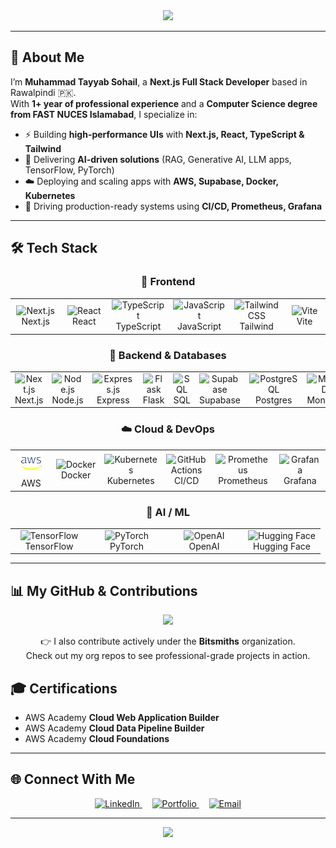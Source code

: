 <div align="center">
  <img src="https://capsule-render.vercel.app/api?type=waving&color=0:0f2027,50:203a43,100:2c5364&height=220&section=header&text=Muhammad%20Tayyab%20Sohail&fontSize=42&fontColor=ffffff&animation=fadeIn&fontAlignY=36&desc=Full%20Stack%20Developer%20%7C%20AI%20Engineer&descAlignY=60&descAlign=50" />
</div>

---

## 👋 About Me  
I’m **Muhammad Tayyab Sohail**, a **Next.js Full Stack Developer** based in Rawalpindi 🇵🇰.  
With **1+ year of professional experience** and a **Computer Science degree from FAST NUCES Islamabad**, I specialize in:  

- ⚡ Building **high-performance UIs** with **Next.js, React, TypeScript & Tailwind**  
- 🧠 Delivering **AI-driven solutions** (RAG, Generative AI, LLM apps, TensorFlow, PyTorch)  
- ☁️ Deploying and scaling apps with **AWS, Supabase, Docker, Kubernetes**  
- 🚀 Driving production-ready systems using **CI/CD, Prometheus, Grafana**  

---

## 🛠️ Tech Stack

<div align="center">

### 🎨 Frontend  
<table>
<tr>
<td align="center" width="110">
  <img src="https://cdn.simpleicons.org/nextdotjs/ffffff" height="40" title="Next.js"/><br/>Next.js
</td>
<td align="center" width="110">
  <img src="https://cdn.simpleicons.org/react/61DAFB" height="40" title="React"/><br/>React
</td>
<td align="center" width="110">
  <img src="https://cdn.simpleicons.org/typescript/3178C6" height="40" title="TypeScript"/><br/>TypeScript
</td>
<td align="center" width="110">
  <img src="https://cdn.simpleicons.org/javascript/F7DF1E" height="40" title="JavaScript"/><br/>JavaScript
</td>
<td align="center" width="110">
  <img src="https://cdn.simpleicons.org/tailwindcss/06B6D4" height="40" title="Tailwind CSS"/><br/>Tailwind
</td>
<td align="center" width="110">
  <img src="https://cdn.simpleicons.org/vite/646CFF" height="40" title="Vite"/><br/>Vite
</td>
</tr>
</table>

### 🧠 Backend & Databases  
<table>
<tr>
<td align="center" width="110">
  <img src="https://cdn.simpleicons.org/nextdotjs/ffffff" height="40" title="Next.js"/><br/>Next.js
</td>
<td align="center" width="110">
  <img src="https://cdn.jsdelivr.net/gh/devicons/devicon/icons/nodejs/nodejs-original.svg" height="40" title="Node.js"/><br/>Node.js
</td>
<td align="center" width="110">
  <img src="https://cdn.simpleicons.org/express/ffffff" height="40" title="Express.js"/><br/>Express
</td>
<td align="center" width="110">
  <img src="https://cdn.simpleicons.org/flask/FFFFFF" height="40" title="Flask" alt="Flask"/><br/>Flask
</td>
<td align="center" width="110">
  <picture>
    <source media="(prefers-color-scheme: dark)" srcset="https://cdn.simpleicons.org/mysql/FFFFFF">
    <source media="(prefers-color-scheme: light)" srcset="https://cdn.simpleicons.org/mysql/4479A1">
    <img height="40" title="SQL" alt="SQL" src="https://cdn.simpleicons.org/mysql/4479A1">
  </picture><br/>SQL
</td>

<td align="center" width="110">
  <img src="https://cdn.simpleicons.org/supabase/3ECF8E" height="40" title="Supabase"/><br/>Supabase
</td>
<td align="center" width="110">
  <img src="https://cdn.simpleicons.org/postgresql/4169E1" height="40" title="PostgreSQL"/><br/>Postgres
</td>
<td align="center" width="110">
  <img src="https://cdn.simpleicons.org/mongodb/47A248" height="40" title="MongoDB"/><br/>MongoDB
</td>
</tr>
</table>

### ☁️ Cloud & DevOps  
<table>
<tr>
<td align="center" width="110">
  <img src="https://raw.githubusercontent.com/github/explore/main/topics/aws/aws.png" height="40" title="AWS" alt="AWS" style="filter: brightness(200%);"/><br/>AWS
</td>
<td align="center" width="110">
  <img src="https://cdn.simpleicons.org/docker/2496ED" height="40" title="Docker"/><br/>Docker
</td>
<td align="center" width="110">
  <img src="https://cdn.simpleicons.org/kubernetes/326CE5" height="40" title="Kubernetes"/><br/>Kubernetes
</td>
<td align="center" width="110">
  <img src="https://cdn.simpleicons.org/githubactions/2088FF" height="40" title="GitHub Actions"/><br/>CI/CD
</td>
<td align="center" width="110">
  <img src="https://cdn.simpleicons.org/prometheus/E6522C" height="40" title="Prometheus"/><br/>Prometheus
</td>
<td align="center" width="110">
  <img src="https://cdn.simpleicons.org/grafana/F46800" height="40" title="Grafana"/><br/>Grafana
</td>
</tr>
</table>

### 🤖 AI / ML  
<table>
<tr>
<td align="center" width="110">
  <img src="https://cdn.simpleicons.org/tensorflow/FF6F00" height="40" title="TensorFlow"/><br/>TensorFlow
</td>
<td align="center" width="110">
  <img src="https://cdn.simpleicons.org/pytorch/EE4C2C" height="40" title="PyTorch"/><br/>PyTorch
</td>
<td align="center" width="110">
  <img src="https://cdn.simpleicons.org/openai/412991" height="40" title="OpenAI"/><br/>OpenAI
</td>
<td align="center" width="110">
  <img src="https://cdn.simpleicons.org/huggingface/FFAE1A" height="40" title="Hugging Face"/><br/>Hugging Face
</td>
</tr>
</table>

</div>

---
## 📊 My GitHub & Contributions <div align="center"> 

<div align="center" width="110"> <img src="https://github-readme-streak-stats.herokuapp.com?user=TayyabSohail&theme=tokyonight&hide_border=true&border_radius=6" height="170" />

👉 I also contribute actively under the **Bitsmiths** organization.  
Check out my org repos to see professional-grade projects in action.  
 </div>

## 🎓 Certifications  

- AWS Academy **Cloud Web Application Builder**  
- AWS Academy **Cloud Data Pipeline Builder**  
- AWS Academy **Cloud Foundations**  

---

## 🌐 Connect With Me  

<div align="center">
  <a href="https://www.linkedin.com/in/muhammad-tayyab-sohail/" target="_blank">
    <img src="https://cdn.simpleicons.org/linkedin/0A66C2" height="48" title="LinkedIn" />
  </a>&nbsp;&nbsp;&nbsp;
  <a href="https://tayyab-portfolio-chi.vercel.app/" target="_blank">
    <img src="https://cdn.simpleicons.org/vercel/FFFFFF" height="48" title="Portfolio" />
  </a>&nbsp;&nbsp;&nbsp;
  <a href="mailto:m.tayyabsohail614@gmail.com">
    <img src="https://cdn.simpleicons.org/gmail/EA4335" height="48" title="Email" />
  </a>
</div>




---

<div align="center">
  <img src="https://capsule-render.vercel.app/api?type=waving&color=0:203a43,50:2c5364,100:0f2027&height=150&section=footer" />
</div>
